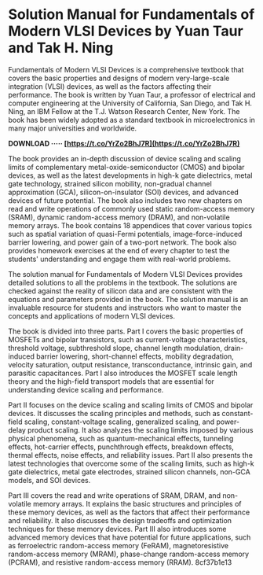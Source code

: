 
 
# Solution Manual for Fundamentals of Modern VLSI Devices by Yuan Taur and Tak H. Ning
 
Fundamentals of Modern VLSI Devices is a comprehensive textbook that covers the basic properties and designs of modern very-large-scale integration (VLSI) devices, as well as the factors affecting their performance. The book is written by Yuan Taur, a professor of electrical and computer engineering at the University of California, San Diego, and Tak H. Ning, an IBM Fellow at the T.J. Watson Research Center, New York. The book has been widely adopted as a standard textbook in microelectronics in many major universities and worldwide.
 
**DOWNLOAD ····· [https://t.co/YrZo2BhJ7R](https://t.co/YrZo2BhJ7R)**


 
The book provides an in-depth discussion of device scaling and scaling limits of complementary metal-oxide-semiconductor (CMOS) and bipolar devices, as well as the latest developments in high-k gate dielectrics, metal gate technology, strained silicon mobility, non-gradual channel approximation (GCA), silicon-on-insulator (SOI) devices, and advanced devices of future potential. The book also includes two new chapters on read and write operations of commonly used static random-access memory (SRAM), dynamic random-access memory (DRAM), and non-volatile memory arrays. The book contains 18 appendices that cover various topics such as spatial variation of quasi-Fermi potentials, image-force-induced barrier lowering, and power gain of a two-port network. The book also provides homework exercises at the end of every chapter to test the students' understanding and engage them with real-world problems.
 
The solution manual for Fundamentals of Modern VLSI Devices provides detailed solutions to all the problems in the textbook. The solutions are checked against the reality of silicon data and are consistent with the equations and parameters provided in the book. The solution manual is an invaluable resource for students and instructors who want to master the concepts and applications of modern VLSI devices.
  
The book is divided into three parts. Part I covers the basic properties of MOSFETs and bipolar transistors, such as current-voltage characteristics, threshold voltage, subthreshold slope, channel length modulation, drain-induced barrier lowering, short-channel effects, mobility degradation, velocity saturation, output resistance, transconductance, intrinsic gain, and parasitic capacitances. Part I also introduces the MOSFET scale length theory and the high-field transport models that are essential for understanding device scaling and performance.
 
Part II focuses on the device scaling and scaling limits of CMOS and bipolar devices. It discusses the scaling principles and methods, such as constant-field scaling, constant-voltage scaling, generalized scaling, and power-delay product scaling. It also analyzes the scaling limits imposed by various physical phenomena, such as quantum-mechanical effects, tunneling effects, hot-carrier effects, punchthrough effects, breakdown effects, thermal effects, noise effects, and reliability issues. Part II also presents the latest technologies that overcome some of the scaling limits, such as high-k gate dielectrics, metal gate electrodes, strained silicon channels, non-GCA models, and SOI devices.
 
Part III covers the read and write operations of SRAM, DRAM, and non-volatile memory arrays. It explains the basic structures and principles of these memory devices, as well as the factors that affect their performance and reliability. It also discusses the design tradeoffs and optimization techniques for these memory devices. Part III also introduces some advanced memory devices that have potential for future applications, such as ferroelectric random-access memory (FeRAM), magnetoresistive random-access memory (MRAM), phase-change random-access memory (PCRAM), and resistive random-access memory (RRAM).
 8cf37b1e13
 
